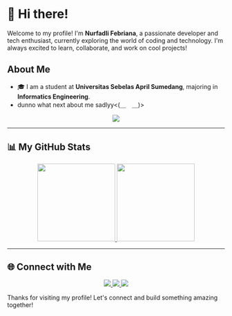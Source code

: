 # 👋 Hi there!

Welcome to my profile! I'm **Nurfadli Febriana**, a passionate developer and tech enthusiast, currently exploring the world of coding and technology. I'm always excited to learn, collaborate, and work on cool projects!

## About Me
- 🎓 I am a student at **Universitas Sebelas April Sumedang**, majoring in **Informatics Engineering**.
- dunno what next about me sadlyy<(＿　＿)>


<p align="center">
    <img src = "https://discord.c99.nl/widget/theme-1/595096919437475840.png">
</p>


---

## 📊 My GitHub Stats

<p align="center">
<a href="https://github.com/fbrynnafdli">
  <img height="180em" src="https://github-readme-stats-eight-theta.vercel.app/api?username=fbrynnafdli&show_icons=true&theme=tokyonight&include_all_commits=true&count_private=true"/>
  <img height="180em" src="https://github-readme-stats-eight-theta.vercel.app/api/top-langs/?username=fbrynnafdli&layout=compact&langs_count=8&theme=tokyonight"/>
</a>
</p>

---

## 🌐 Connect with Me

<p align="center">
  <a href="https://www.facebook.com/Nurfadlifbrynna">
    <img src="https://img.shields.io/badge/-Nurfadli Febryna-3b5998?style=flat&logo=Facebook&logoColor=white"/>
  </a>
  <a href="https://www.instagram.com/fbrynnafdli">
    <img src="https://img.shields.io/badge/-fbrynnafdli-E4405F?style=flat&logo=Instagram&logoColor=white"/>
  </a>
  <a href="https://www.linkedin.com/in/nurfadli">
    <img src="https://img.shields.io/badge/-Nurfadli Febriana-0077B5?style=flat&logo=Linkedin&logoColor=white"/>
  </a>
</p>

Thanks for visiting my profile! Let's connect and build something amazing together!
